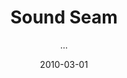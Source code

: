 ---
title: Sound Seam
subtitle: ...
date: '2010-03-01'
thumbnail: soundseam.jpg
related: []
category: ['films']
---